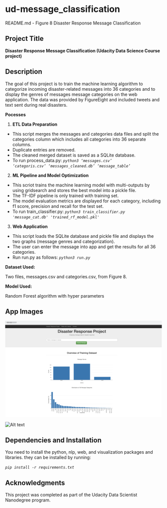 # ud-message_classification
 
README.md - Figure 8 Disaster Response Message Classification
 
 
## **Project Title**
 
**Disaster Response Message Classification (Udacity Data Science Course project)**
 
 
## **Description**
 
The goal of this project is to train the machine learning algorithm to categorize incoming disaster-related messages into 36 categories and to display the genres of messages message categories on the web application. The data was provided by FigureEight and included tweets and text sent during real disasters. 
 
**Pocesses**
 
 
 
1. **ETL Data Preparation**
*   This script merges the messages and categories data files and split the categories column which includes all categories into 36 separate columns.
*   Duplicate entries are removed.
*   The cleaned merged dataset is saved as a SQLite database.
*   To run process_data.py: _<code>python3 ‘messages.csv’ ‘categoris.csv’ ‘messages_cleaned.db’ ‘message_table’</code>_
 
2. **ML Pipeline and Model Optimization**
*   This scriot trains the machine learning model with multi-outputs by using gridsearch and stores the best model into a pickle file. 
*   The TF-IDF pipeline is only trained with training set. 
*   The model evaluation metrics are displayed for each category, including f1 score, precision and recall for the test set.  
*   To run train_classifier.py: _<code>python3 train_classifier.py 'message_cat.db' 'trained_rf_model.pkl'</code>_
 
3. **Web Application**
*   This script loads the SQLite database and pickle file and displays the two graphs (message genres and categorization). 
*   The user can enter the message into app and get the results for all 36 categories.
*   Run run.py as follows: _<code>python3 run.py </code>_
 
 
**Dataset Used:**
 
Two files, messages.csv and categories.csv, from Figure 8.
 
**Model Used:**
 
Random Forest algorithm with hyper parameters
 
 
## **App Images**
 
![Alt text](/data/disaster_response_app_img1.png?raw=true "Distribution of Message Genres and Categories")
 
![Alt text](/relative/path/to/img.png?raw=true "Message Classification ")
 
## **Dependencies and Installation**
 
You need to install the python, nlp, web, and visualization packages and libraries. they can be installed by running:
 
_<code>pip install -r requirements.txt</code>_ 
 
 
 
 
## **Acknowledgments**
 
 
 
This project was completed as part of the Udacity Data Scientist Nanodegree program. 
 
 
<!-- Docs to Markdown version 1.0β17 -->
